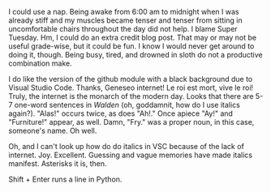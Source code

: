 I could use a nap. Being awake from 6:00 am to midnight when I was already stiff and my muscles became tenser and tenser from sitting in uncomfortable chairs throughout the day did not help. I blame Super Tuesday.
Hm, I could do an extra credit blog post. That may or may not be useful grade-wise, but it could be fun. I know I would never get around to doing it, though. Being busy, tired, and drowned in sloth do not a productive combination make.

I do like the version of the github module with a black background due to Visual Studio Code. Thanks, Geneseo internet! Le roi est mort, vive le roi! Truly, the internet is the monarch of the modern day.
Looks that there are 5-7 one-word sentences in *Walden* (oh, goddamnit, how do I use italics again?). "Alas!" occurs twice, as does "Ah!." Once apiece "Ay!" and "Furniture!" appear, as well.
Damn, "Fry." was a proper noun, in this case, someone's name. Oh well.

Oh, and I can't look up how do do italics in VSC because of the lack of internet. Joy.
Excellent. Guessing and vague memories have made italics manifest. Asterisks it is, then.

Shift + Enter runs a line in Python.